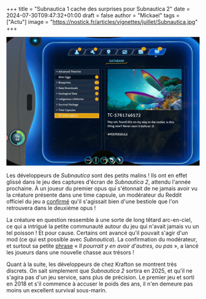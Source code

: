 +++
title = "Subnautica 1 cache des surprises pour Subnautica 2"
date = 2024-07-30T09:47:32+01:00
draft = false
author = "Mickael"
tags = ["Actu"]
image = "https://nostick.fr/articles/vignettes/juillet/Subnautica.jpg"
+++

![Subnautica](Subnautica.jpg "Quelle drôle de créature.")

Les développeurs de *Subnautica* sont des petits malins ! Ils ont en effet glissé dans le jeu des captures d'écran de *Subnautica 2*, attendu l'année prochaine. À un joueur du premier opus qui s'étonnait de ne jamais avoir vu la créature présente dans une time capsule, un modérateur du Reddit officiel du jeu a [confirmé](https://www.reddit.com/r/subnautica/comments/1e4vn00/comment/leuop67/) qu'il s'agissait bien d'une bestiole que l'on retrouvera dans le deuxième opus !

La créature en question ressemble à une sorte de long têtard arc-en-ciel, ce qui a intrigué la petite communauté autour du jeu qui n'avait jamais vu un tel poisson ! Et pour cause. Certains ont avancé qu'il pouvait s'agir d'un mod (ce qui est possible avec *Subnautica*). La confirmation du modérateur, et surtout sa petite [phrase](https://www.reddit.com/r/subnautica/comments/1e4vn00/comment/ldi739e/) « *Il pourrait y en avoir d'autres, ou pas* », a lancé les joueurs dans une nouvelle chasse aux trésors !

Quant à la suite, les développeurs de chez Krafton se montrent très discrets. On sait simplement que *Subnautica 2* sortira en 2025, et qu'il ne s'agira pas d'un jeu service, sans plus de précision. Le premier jeu et sorti en 2018 et s'il commence à accuser le poids des ans, il n'en demeure pas moins un excellent survival sous-marin.